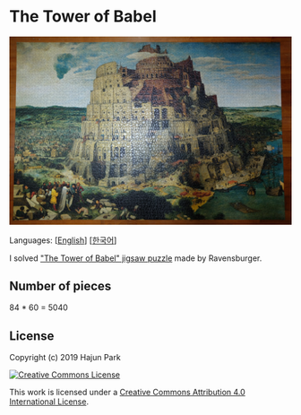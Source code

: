 # The Tower of Babel

![completed jigsaw puzzle](2019-02-19.JPG)

Languages: [[English](README.md)] [[한국어](README.ko.md)]

I solved ["The Tower of Babel" jigsaw puzzle](https://www.ravensburger.us/products/jigsaw-puzzles/adult-puzzles/the-tower-of-babel-17423/index.html) made by Ravensburger.

## Number of pieces

84 * 60 = 5040

## License

Copyright (c) 2019 Hajun Park

[![Creative Commons License](https://i.creativecommons.org/l/by/4.0/88x31.png)](http://creativecommons.org/licenses/by/4.0/)

This work is licensed under a [Creative Commons Attribution 4.0 International License](http://creativecommons.org/licenses/by/4.0/).
